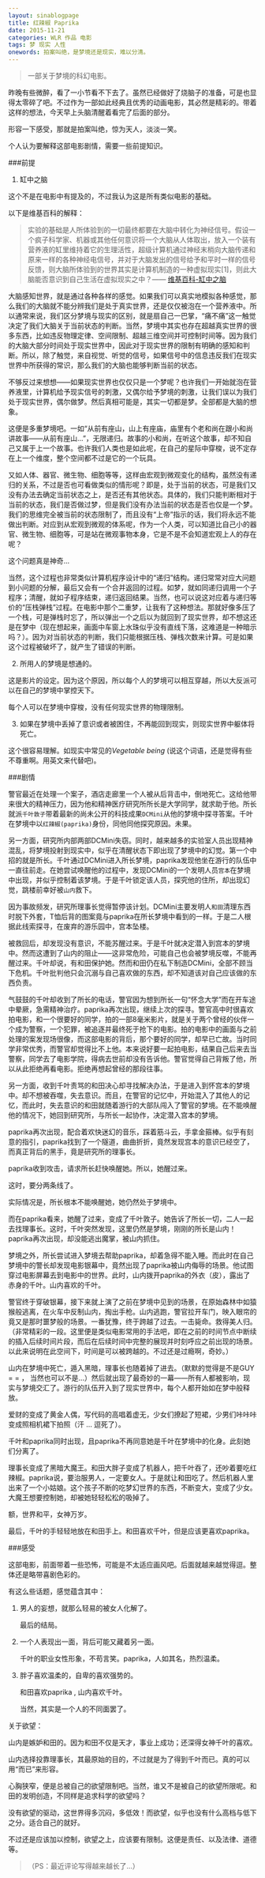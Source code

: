 ```yaml
---
layout: sinablogpage
title: 红辣椒 Paprika
date: 2015-11-21
categories: WLR 作品 电影
tags: 梦 现实 人性
onewords: 拍案叫绝，是梦境还是现实，难以分清。
---
```

> 一部关于梦境的科幻电影。

昨晚有些微醉，看了一小节看不下去了。虽然已经做好了烧脑子的准备，可是也显得太零碎了吧。不过作为一部如此经典且优秀的动画电影，其必然是精彩的。带着这样的想法，今天早上头脑清醒着看完了后面的部分。

形容一下感受，那就是拍案叫绝，惊为天人，淡淡一笑。

个人认为要解释这部电影剧情，需要一些前提知识。

###前提

1. 缸中之脑

这个不是在电影中有提及的，不过我认为这是所有类似电影的基础。

以下是维基百科的解释：

> 实验的基础是人所体验到的一切最终都要在大脑中转化为神经信号。假设一个疯子科学家、机器或其他任何意识将一个大脑从人体取出，放入一个装有营养液的缸里维持着它的生理活性，超级计算机通过神经末梢向大脑传递和原来一样的各种神经电信号，并对于大脑发出的信号给予和平时一样的信号反馈，则大脑所体验到的世界其实是计算机制造的一种虚拟现实[1]，则此大脑能否意识到自己生活在虚拟现实之中？—— [维基百科-缸中之脑](https://zh.wikipedia.org/wiki/%E7%BC%B8%E4%B8%AD%E4%B9%8B%E8%84%91)

大脑感知世界，就是通过各种各样的感觉。如果我们可以真实地模拟各种感觉，那么我们的大脑就不能分辨我们是处于真实世界，还是仅仅被泡在一个营养液中。所以通常来说，我们区分梦境与现实的区别，就是扇自己一巴掌，“痛不痛”这一触觉决定了我们大脑关于当前状态的判断。当然，梦境中其实也存在超越真实世界的很多东西，比如违反物理定律、空间限制、超越三维空间并可控制时间等。因为我们的大脑大部分时间处于现实世界中，因此对于现实世界的限制有明确的感知和判断。所以，除了触觉，来自视觉、听觉的信号，如果信号中的信息违反我们在现实世界中所获得的常识，那么我们的大脑也能够判断当前的状态。

不够反过来想想——如果现实世界也仅仅只是一个梦呢？也许我们一开始就泡在营养液里，计算机给予现实信号的刺激，又偶尔给予梦境的刺激，让我们误以为我们处于现实世界，偶尔做梦。然后真相可能是，其实一切都是梦。全部都是大脑的想象。

这便是多重梦境吧。一如“从前有座山，山上有座庙，庙里有个老和尚在跟小和尚讲故事——从前有座山...”，无限递归。故事的小和尚，在听这个故事，却不知自己又属于上一个故事。也许我们人类也是如此呢，在自己的星际中穿梭，说不定存在上一个维度，整个空间都不过是它的一个玩具。

又如人体、器官、微生物、细胞等等，这样由宏观到微观变化的结构，虽然没有递归的关系，不过是否也可看做类似的情形呢？即是，处于当前的状态，可是我们又没有办法去确定当前状态之上，是否还有其他状态。具体的，我们只能判断相对于当前的状态，我们是否做过梦，但是我们没有办法当前的状态是否也仅是一个梦。我们的思维完全被当前的状态限制了，而且没有“上帝”指示的话，我们将永远不能做出判断。对应到从宏观到微观的体系呢，作为一个人类，可以知道比自己小的器官、微生物、细胞等，可是站在微观事物本身，它是不是不会知道宏观上人的存在呢？

这个问题真是神奇...

当然，这个过程也非常类似计算机程序设计中的“递归”结构。递归常常对应大问题到小问题的分解，最后又会有一个合并返回的过程。如梦，就如同递归调用一个子程序；清醒，就如子程序结束，递归返回结果。当然，也可以说这对应着与递归等价的“压栈弹栈”过程。在电影中那个二重梦，让我有了这种想法。那就好像多压了一个栈，可是弹栈时忘了，所以弹出一个之后以为就回到了现实世界，却不想这还是在梦中（现在想起来，画面中车窗上水珠似乎没有直线下落，这难道是一种暗示吗？）。因为对当前状态的判断，我们只能根据压栈、弹栈次数来计算。可是如果这个过程被破坏了，就产生了错误的判断。

2. 所用人的梦境是想通的。

这是影片的设定。因为这个原因，所以每个人的梦境可以相互穿越，所以大反派可以在自己的梦境中掌控天下。

每个人可以在梦境中穿梭，没有任何现实世界的物理限制。

3. 如果在梦境中丢掉了意识或者被困住，不再能回到现实，则现实世界中躯体将死亡。

这个很容易理解。如现实中常见的*Vegetable being* (说这个词语，还是觉得有些不尊重啊。用英文来代替吧)。


###剧情

警官最近在处理一个案子，酒店走廊里一个人被从后背击中，倒地死亡。这给他带来很大的精神压力，因为他和精神医疗研究所所长是大学同学，就求助于他。所长就派`千叶敦子`带着最新的尚未公开的科技成果`DCMini`从他的梦境中探寻答案。千叶在梦境中以`红辣椒(paprika)`身份，同他同他探究原因。未果。

另一方面，研究所内部两部DCMini失窃。同时，越来越多的实验室人员出现精神混乱，将梦境投射到现实中，似乎在清醒状态下即出现了梦境中的幻觉。第一个中招的就是所长。千叶通过DCMini进入所长梦境，paprika发现他坐在游行的队伍中一直往前走。在她尝试唤醒他的过程中，发现DCMini的一个发明人员`宫本`在梦境中出现，并似乎控制着该梦境。于是千叶锁定该人员，探究他的住所，却出现幻觉，跳楼前幸好被`山内`救下。

因为事故频发，研究所理事长觉得暂停该计划。DCMini主要发明人`和田`清理东西时脱下外套，T恤后背的图案竟与paprika在所长梦境中看到的一样。于是二人根据此线索探寻，在废弃的游乐园中，宫本坠楼。

被救回后，却发现没有意识，不能苏醒过来。于是千叶就决定潜入到宫本的梦境中。然而这遭到了山内的阻止——这非常危险，可能自己也会被梦境反噬，不能再醒过来。千叶却说，有和田保护她。然而和田仍在私下制造DCMini，全部不顾当下危机。千叶批判他只会沉溺与自己喜欢做的东西，却不知道该对自己应该做的东西负责。

气鼓鼓的千叶却收到了所长的电话，警官因为想到所长一句“怀念大学”而在开车途中晕厥，急需精神治疗。paprika再次出现，继续上次的探寻。警官高中时很喜欢拍电影，和一个很要好的同学，拍的一部8毫米影片，就是关于两个曾经的伙伴一个成为警察，一个犯罪，被追逐并最终死于抢下的电影。拍的电影中的画面与之前处理的案发现场很像，而这部电影的背后，那个要好的同学，却早已亡故。当时同学非常优秀，而警官却觉得比不上他。本来说好要一起拍电影，结果自己后来去当警察，同学去了电影学院，得病去世前却没有告诉他。警官觉得自己背叛了他，所以从此拒绝再看电影。拒绝再想起曾经的那段往事。

另一方面，收到千叶责骂的和田决心却寻找解决办法，于是进入到怀宫本的梦境中。却不想被吞噬，失去意识。而且，在警官的记忆中，开始混入了其他人的记忆，而此时，失去意识的和田就随着游行的大部队闯入了警官的梦境。在不能唤醒他的情况下，她回到研究所，与所长一起协作，决定潜入宫本的梦境。

paprika再次出现，配合着欢快迷幻的音乐，踩着筋斗云，手拿金箍棒。似乎有刻意的指引，paprika找到了一个隧道，曲曲折折，竟然发现宫本的意识已经空了，而真正背后的黑手，竟是研究所的理事长。

paprika收到攻击，请求所长赶快唤醒她。所以，她醒过来。

这时，要分两条线了。

实际情况是，所长根本不能唤醒她，她仍然处于梦境中。

而在paprika看来，她醒了过来，变成了千叶敦子。她告诉了所长一切，二人一起去找理事长。这时，千叶突然发现，这里仍然是梦境，刚刚的所长是山内！paprika再次出现，却没能逃出魔掌，被山内抓住。

梦境之外，所长尝试进入梦境去帮助paprika，却着急得不能入睡。而此时在自己梦境中的警长却发现电影银幕中，竟然出现了paprika被山内侮辱的场景。他试图穿过电影屏幕去到电影中的世界。此时，山内拨开paprika的外衣（皮），露出了赤身的千叶。山内喜欢的千叶。

警官终于穿破银幕，接下来就上演了之前在梦境中见到的场景，在原始森林中如猿猴般逃离，在火车中反制山内，掏出手枪。山内逃跑，警官拉开车门，映入眼帘的竟又是那时噩梦般的场景。一番犹豫，终于跨越了过去。一击毙命。救得美人归。（非常精彩的一段。这里便是类似电影常用的手法吧，即在之前的时间节点中断续的插入后续时间片段，而后在后续时间中完整的展现并时刻呼应之前出现的场景。以此来说明在此空间下，时间是可以被跨越的。不过还是过瘾啊，奇妙。）

山内在梦境中死亡，遁入黑暗，理事长也随着掉了进去。（默默的觉得是不是GUY = = ， 当然也可以不是...）然后就出现了最奇妙的一幕——所有人都被影响，现实与梦境交汇了。游行的队伍开入到了现实世界中，每个人都开始如在梦中般释放。

爱财的变成了黄金人偶，写代码的高唱着虚无，少女们撩起了短裙，少男们咔咔咔变成照相机裙下拍照（汗 ... 逗死了）。

千叶和paprika同时出现，且paprika不再同意她是千叶在梦境中的化身。此刻她们分离了。

理事长变成了黑暗大魔王。和田大胖子变成了机器人，把千叶吞了，还吵着要吃红辣椒。paprika说，要治服男人，一定要女人。于是就让和田吃了。然后机器人里出来了一个小姑娘。这个孩子不断的吃梦幻世界的东西，不断变大，变成了少女。大魔王想要控制她，却被她轻轻松松的吸掉了。 

额，世界和平，女神万岁。

最后，千叶的手轻轻地放在和田手上。和田喜欢千叶，但是应该更喜欢paprika。

###感受

这部电影，前面带着一些恐怖，可能是不太适应画风吧。后面就越来越觉得逗。整体还是略带喜剧色彩的。

有这么些话题，感觉蕴含其中：

1. 男人的妄想，就那么轻易的被女人化解了。
    
    最后的结局。

2. 一个人表现出一面，背后可能又藏着另一面。

    千叶的职业女性形象，不苟言笑。paprika，人如其名，热烈温柔。

3. 胖子喜欢温柔的，自卑的喜欢强势的。

    和田喜欢paprika , 山内喜欢千叶。

    当然，其实是一个人的不同面罢了。

关于欲望：

山内是嫉妒和田的。因为和田不仅是天才，事业上成功；还深得女神千叶的喜欢。

山内选择投靠理事长，其最原始的目的，不过就是为了得到千叶而已。真的可以用“而已”来形容。

心胸狭窄，便是总被自己的欲望限制吧。当然，谁又不是被自己的欲望所限呢。和田的发明创造，不同样是追求科学的欲望吗？

没有欲望的驱动，这世界得多沉闷，多低效！而欲望，似乎也没有什么高档与低下之分。适合自己的就好。

不过还是应该加以控制，欲望之上，应该要有限制。这便是责任、以及法律、道德等。



> （PS：最近评论写得越来越长了...）